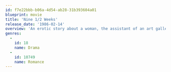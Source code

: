 ```yaml
---
id: f7e22bbb-b06a-4d54-ab28-31b393604a01
blueprint: movie
title: 'Nine 1/2 Weeks'
release_date: '1986-02-14'
overview: 'An erotic story about a woman, the assistant of an art gallery, who gets involved in an impersonal affair with a man. She barely knows about his life, only about the sex games they play, so the relationship begins to get complicated.'
genres:
  -
    id: 18
    name: Drama
  -
    id: 10749
    name: Romance
---
```


